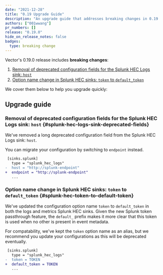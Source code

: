 ```yaml
---
date: "2021-12-28"
title: "0.19 Upgrade Guide"
description: "An upgrade guide that addresses breaking changes in 0.19.0"
authors: ["001wwang"]
pr_numbers: []
release: "0.19.0"
hide_on_release_notes: false
badges:
  type: breaking change
---
```


Vector's 0.19.0 release includes **breaking changes**:

1. [Removal of deprecated configuration fields for the Splunk HEC Logs sink: `host`](#splunk-hec-logs-sink-deprecated-fields)
1. [Option name change in Splunk HEC sinks: `token` to `default_token`](#splunk-hec-token-to-default-token)

We cover them below to help you upgrade quickly:

## Upgrade guide

### Removal of deprecated configuration fields for the Splunk HEC Logs sink: `host` {#splunk-hec-logs-sink-deprecated-fields}

We've removed a long deprecated configuration field from the Splunk HEC Logs
sink: `host`.

You can migrate your configuration by switching to `endpoint` instead.
```diff
 [sinks.splunk]
   type = "splunk_hec_logs"
-  host = "http://splunk-endpoint"
+  endpoint = "http://splunk-endpoint"
   ...
```

### Option name change in Splunk HEC sinks: `token` to `default_token` {#splunk-hec-token-to-default-token}

We've updated the configuration option name `token` to `default_token` in both
the logs and metrics Splunk HEC sinks. Given the new Splunk token passthrough
feature, the `default_` prefix makes it more clear that this token is used when
no other is present in event metadata.

For compatability, we've kept the `token` option name as an alias, but we
recommend you update your configurations as this will be deprecated eventually.
```diff
 [sinks.splunk]
   type = "splunk_hec_logs"
-  token = TOKEN
+  default_token = TOKEN
   ...
```